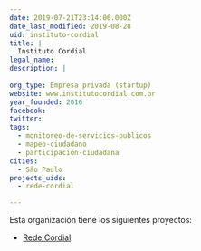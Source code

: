 ```yaml
---
date: 2019-07-21T23:14:06.000Z
date_last_modified: 2019-08-28
uid: instituto-cordial
title: |
  Instituto Cordial
legal_name: 
description: |
  
org_type: Empresa privada (startup)
website: www.institutocordial.com.br
year_founded: 2016
facebook: 
twitter: 
tags:
  - monitoreo-de-servicios-publicos
  - mapeo-ciudadano
  - participación-ciudadana
cities: 
  - São Paulo
projects_uids:
  - rede-cordial

---
```


Esta organización tiene los siguientes proyectos:

- [Rede Cordial](/proyectos/rede-cordial)
